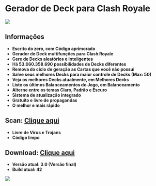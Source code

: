﻿# Gerador de Deck para Clash Royale

<img align="center" src="https://i.imgur.com/GoD5s0t.png">

## Informações
- **Escrito do zero, com Código aprimorado**
- **Gerador de Deck multifunções para Clash Royale**
- **Gere de Decks aleatórios e Inteligentes**
- **Há 53.060.358.690 possibilidades de Decks diferentes**
- **Remova do ciclo de geração as Cartas que você não possui**
- **Salve seus melhores Decks para maior controle de Decks (Max: 50)**
- **Veja os melhores Decks atualmente, em Melhores Decks**
- **Liste os últimos Balanceamentos do Jogo, em Balanceamento**
- **Alterne entre os temas Claro, Padrão e Escuro**
- **Sistema de atualização integrado**
- **Gratuito e livre de propagandas**
- **O melhor e mais rápido**

## Scan: [Clique aqui](https://www.virustotal.com/#/file/0385e4dedb862289ea6ee6267cd1c604e72dd36253a4b878085c29d86c7a7b13/detection)
- **Livre de Vírus e Trojans**
- **Código limpo**

## Download: [Clique aqui](https://drive.google.com/uc?authuser=0&id=1vuXyuBnBiT8DRhQUed6OYj3OwsCb-eQH&export=download)
- **Versão atual: 3.0 (Versão final)**
- **Build atual: 42**

<img align="center" src="https://i.imgur.com/b8QXLEp.png">